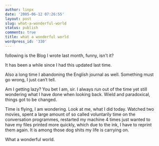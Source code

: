 ```yaml
---
author: linpx
date: '2005-06-12 07:26:55'
layout: post
slug: what-a-wonderful-world
status: publish
comments: true
title: what a wonderful world
wordpress_id: '330'
---
```


following is the Blog I wrote last month, funny, isn't it?

It has been a while since I had this updated last time.

Also a long time I abandoning the English journal as well. Something must go
wrong, I just can’t tell.

Am I getting lazy? You bet I am, sir. I always run out of the time yet still
wondering what I have done when looking back. Wield and paradoxical, things
got to be changed.

Time is flying, I am wondering. Look at me, what I did today. Watched two
movies, spent a large amount of so called voluntarily time on the conversation
programmes, restarted my machine 4 times just wanted to have my files printed
more quickly, which due to the ink, I have to reprint them again. It is among
those dog shits my life is carrying on.

What a wonderful world.

